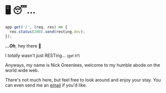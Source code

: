 # 🖥️ 😴...

```javascript
app.get('/', (req, res) => {
  res.status(200).send(resting.dev);
});
```

**_...Oh_**, hey there :wave:

I _totally_ wasn't just RESTing... <small>(get it?)</small>

Anyways, my name is Nick Greenlees, welcome to my humble abode on the world wide web.

There's not much here, but feel free to look around and enjoy your stay. You can even send me an [email](contact) if you'd like.
